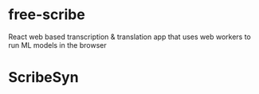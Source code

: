 # free-scribe
 React web based transcription & translation app that uses web workers to run ML models in the browser
# ScribeSyn

